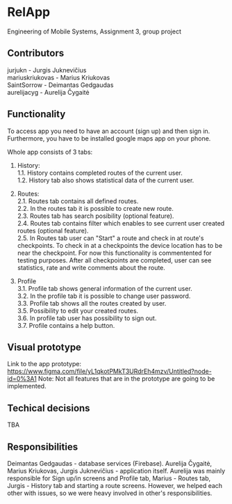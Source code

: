 # RelApp
Engineering of Mobile Systems, Assignment 3, group project


## Contributors
jurjukn - Jurgis Juknevičius <br/>
mariuskriukovas - Marius Kriukovas <br/>
SaintSorrow - Deimantas Gedgaudas <br/>
aurelijacyg - Aurelija Čygaitė <br/>


## Functionality
To access app you need to have an account (sign up) and then sign in.
Furthermore, you have to be installed google maps app on your phone.

Whole app consists of 3 tabs: <br/>
  1. History: <br/>
    1.1. History contains completed routes of the current user. <br/>
    1.2. History tab also shows statistical data of the current user. <br/>
  2. Routes: <br/>
    2.1. Routes tab contains all defined routes. <br/>
    2.2. In the routes tab it is possible to create new route. <br/>
    2.3. Routes tab has search posibility (optional feature). <br/>
    2.4. Routes tab contains filter which enables to see current user created routes (optional feature). <br/>
    2.5. In Routes tab user can "Start" a route and check in at route's checkpoints. To check in at a checkpoints the device location has to be near the checkpoint. For now this functionality is commentented for testing purposes. After all checkpoints are completed, user can see      statistics, rate and write comments about the route. 

  3. Profile <br/>
    3.1. Profile tab shows general information of the current user. <br/>
    3.2. In the profile tab it is possible to change user password. <br/>
    3.3. Profile tab shows all the routes created by user. <br/>
    3.5. Possibility to edit your created routes. <br/>
    3.6. In profile tab user has possibility to sign out. <br/>
    3.7. Profile contains a help button.  <br/>

    
## Visual prototype
Link to the app prototype: https://www.figma.com/file/yL1qkotPMkT3URdrEh4mzv/Untitled?node-id=0%3A1
Note: Not all features that are in the prototype are going to be implemented.

## Techical decisions
TBA

## Responsibilities
Deimantas Gedgaudas - database services (Firebase).
Aurelija Čygaitė, Marius Kriukovas, Jurgis Juknevičius - application itself. Aurelija was mainly responsible for Sign up/in screens and Profile tab, Marius - Routes tab, Jurgis - History tab and starting a route screens. However, we helped each other with issues, so we were heavy involved in other's responsibilities.

